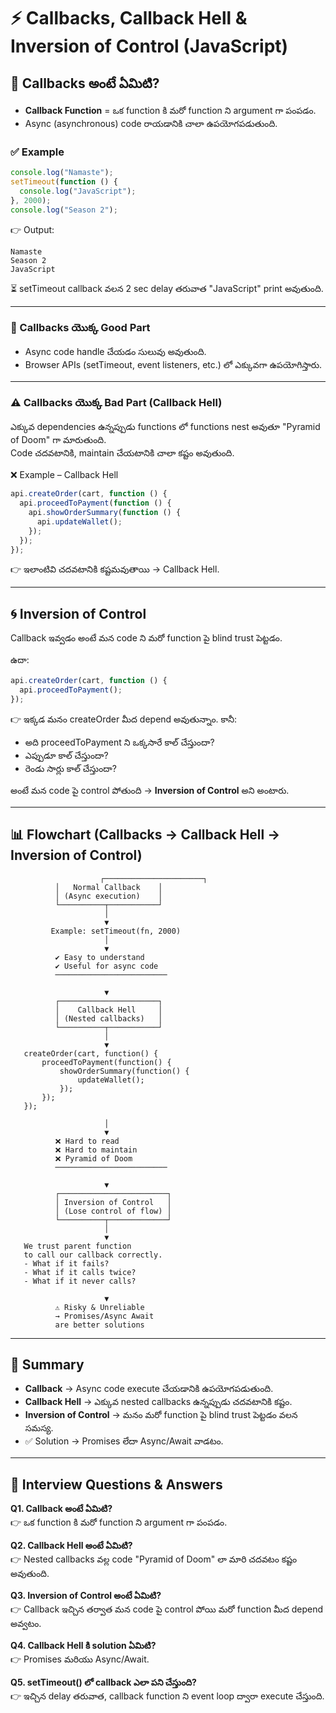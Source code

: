 # ⚡ Callbacks, Callback Hell & Inversion of Control (JavaScript)

## 📌 Callbacks అంటే ఏమిటి?
- **Callback Function** = ఒక function కి మరో function ని argument గా పంపడం.  
- Async (asynchronous) code రాయడానికి చాలా ఉపయోగపడుతుంది.  

### ✅ Example
```js
console.log("Namaste");
setTimeout(function () {
  console.log("JavaScript");
}, 2000);
console.log("Season 2");
```

👉 Output:
```
Namaste
Season 2
JavaScript
```

⏳ setTimeout callback వలన 2 sec delay తరువాత "JavaScript" print అవుతుంది.

---

### 🎯 Callbacks యొక్క Good Part
- Async code handle చేయడం సులువు అవుతుంది.  
- Browser APIs (setTimeout, event listeners, etc.) లో ఎక్కువగా ఉపయోగిస్తారు.  

---

### ⚠️ Callbacks యొక్క Bad Part (Callback Hell)
ఎక్కువ dependencies ఉన్నప్పుడు functions లో functions nest అవుతూ "Pyramid of Doom" గా మారుతుంది.  
Code చదవటానికి, maintain చేయటానికి చాలా కష్టం అవుతుంది.

❌ Example – Callback Hell
```js
api.createOrder(cart, function () {
  api.proceedToPayment(function () {
    api.showOrderSummary(function () {
      api.updateWallet();
    });
  });
});
```
👉 ఇలాంటివి చదవటానికి కష్టమవుతాయి → Callback Hell.

---

## 🌀 Inversion of Control
Callback ఇవ్వడం అంటే మన code ని మరో function పై blind trust పెట్టడం.

ఉదా:
```js
api.createOrder(cart, function () {
  api.proceedToPayment();
});
```
👉 ఇక్కడ మనం createOrder మీద depend అవుతున్నాం. కానీ:
- అది proceedToPayment ని ఒక్కసారే కాల్ చేస్తుందా?  
- ఎప్పుడూ కాల్ చేస్తుందా?  
- రెండు సార్లు కాల్ చేస్తుందా?  

అంటే మన code పై control పోతుంది → **Inversion of Control** అని అంటారు.

---

## 📊 Flowchart (Callbacks → Callback Hell → Inversion of Control)
```
                    ┌──────────────────────┐
          │   Normal Callback    │
          │ (Async execution)    │
          └──────────┬───────────┘
                     │
                     ▼
         Example: setTimeout(fn, 2000)
                     │
                     ▼
          ✔ Easy to understand
          ✔ Useful for async code
          ─────────────────────────

                     ▼
          ┌──────────────────────┐
          │    Callback Hell     │
          │ (Nested callbacks)   │
          └──────────┬───────────┘
                     │
                     ▼
   createOrder(cart, function() {
       proceedToPayment(function() {
           showOrderSummary(function() {
               updateWallet();
           });
       });
   });

                     │
                     ▼
          ❌ Hard to read
          ❌ Hard to maintain
          ❌ Pyramid of Doom
          ─────────────────────────

                     ▼
          ┌────────────────────────┐
          │ Inversion of Control   │
          │ (Lose control of flow) │
          └──────────┬─────────────┘
                     │
                     ▼
   We trust parent function
   to call our callback correctly.
   - What if it fails?
   - What if it calls twice?
   - What if it never calls?

                     ▼
          ⚠️ Risky & Unreliable
          → Promises/Async Await
          are better solutions

```

---

## 📌 Summary
- **Callback** → Async code execute చేయడానికి ఉపయోగపడుతుంది.  
- **Callback Hell** → ఎక్కువ nested callbacks ఉన్నప్పుడు చదవటానికి కష్టం.  
- **Inversion of Control** → మనం మరో function పై blind trust పెట్టడం వలన సమస్య.  
- ✅ Solution → Promises లేదా Async/Await వాడటం.  

---

## 🎯 Interview Questions & Answers

**Q1. Callback అంటే ఏమిటి?**  
👉 ఒక function కి మరో function ని argument గా పంపడం.

**Q2. Callback Hell అంటే ఏమిటి?**  
👉 Nested callbacks వల్ల code "Pyramid of Doom" లా మారి చదవటం కష్టం అవుతుంది.

**Q3. Inversion of Control అంటే ఏమిటి?**  
👉 Callback ఇచ్చిన తర్వాత మన code పై control పోయి మరో function మీద depend అవ్వటం.

**Q4. Callback Hell కి solution ఏమిటి?**  
👉 Promises మరియు Async/Await.

**Q5. setTimeout() లో callback ఎలా పని చేస్తుంది?**  
👉 ఇచ్చిన delay తరువాత, callback function ని event loop ద్వారా execute చేస్తుంది.
